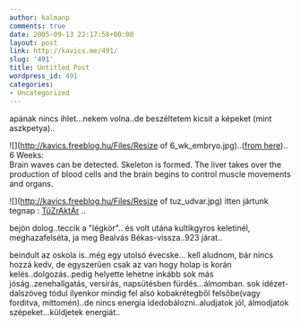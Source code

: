 ```yaml
---
author: kalmanp
comments: true
date: 2005-09-13 22:17:58+00:00
layout: post
link: http://kavics.me/491/
slug: '491'
title: Untitled Post
wordpress_id: 491
categories:
- Uncategorized
---
```


apának nincs ihlet...nekem volna..de beszéltetem kicsit a képeket (mint aszkpetya)..




![](http://kavics.freeblog.hu/Files/Resize of 6_wk_embryo.jpg)..([from here](http://www.ashcofriendsforlife.com/fetal_development.htm)).. 6 Weeks:  
Brain waves can be detected. Skeleton is formed. The liver takes over the production of blood cells and the brain begins to control muscle movements and organs.




![](http://kavics.freeblog.hu/Files/Resize of tuz_udvar.jpg) itten jártunk tegnap : [TűZrAktÁr](http://www.tuzraktar.hu/) ..




bejön dolog..teccik a "légkör".. és volt utána kultikgyros keletinél, meghazafelséta, ja meg Bealvás Békas-vissza..923 járat..




beindult az oskola is..még egy utolsó évecske... kell aludnom, bár nincs hozzá kedv, de egyszerűen csak az van hogy holap is korán kelés..dolgozás..pedig helyette lehetne inkább sok más jóság..zenehallgatás, versírás, napsütésben fürdés...álmomban. sok idézet-dalszöveg tódul ilyenkor mindig fel alsó kobakrétegből felsőbe(vagy forditva, mittomén)..de nincs energia idedobálozni..aludjatok jól, álmodjatok szépeket...küldjetek energiát..
